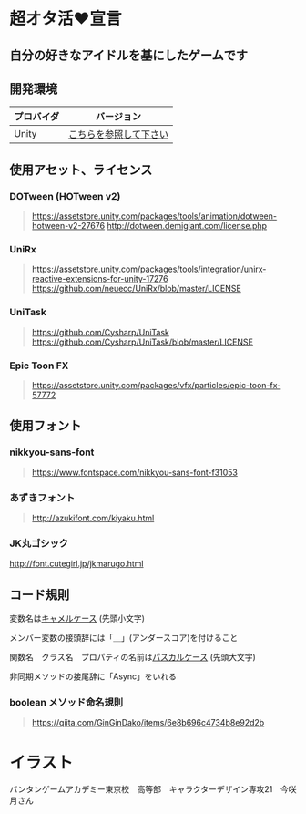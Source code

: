 # 超オタ活❤宣言

## 自分の好きなアイドルを基にしたゲームです


## 開発環境

| プロバイダ | バージョン  |
| ---------- | ----------- |
| Unity      | [こちらを参照して下さい](ProjectSettings/ProjectVersion.txt#L1) |

## 使用アセット、ライセンス

### DOTween (HOTween v2)
> https://assetstore.unity.com/packages/tools/animation/dotween-hotween-v2-27676
> http://dotween.demigiant.com/license.php

### UniRx
> https://assetstore.unity.com/packages/tools/integration/unirx-reactive-extensions-for-unity-17276
> https://github.com/neuecc/UniRx/blob/master/LICENSE

### UniTask
> https://github.com/Cysharp/UniTask
> https://github.com/Cysharp/UniTask/blob/master/LICENSE

### Epic Toon FX
> https://assetstore.unity.com/packages/vfx/particles/epic-toon-fx-57772

## 使用フォント

### nikkyou-sans-font
> https://www.fontspace.com/nikkyou-sans-font-f31053

### あずきフォント
> http://azukifont.com/kiyaku.html

### JK丸ゴシック
http://font.cutegirl.jp/jkmarugo.html


## コード規則

変数名は[キャメルケース](https://e-words.jp/w/%E3%82%AD%E3%83%A3%E3%83%A1%E3%83%AB%E3%82%B1%E3%83%BC%E3%82%B9.html) (先頭小文字)

メンバー変数の接頭辞には「＿」(アンダースコア)を付けること

関数名　クラス名　プロパティの名前は[パスカルケース](https://wa3.i-3-i.info/word13955.html) (先頭大文字)  

非同期メソッドの接尾辞に「Async」をいれる

### boolean メソッド命名規則

> https://qiita.com/GinGinDako/items/6e8b696c4734b8e92d2b

# イラスト

バンタンゲームアカデミー東京校　高等部　キャラクターデザイン専攻21　今咲月さん

